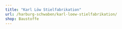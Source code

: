 ```yaml
---
title: "Karl Löw Stielfabrikation"
url: /harburg-schwaben/karl-loew-stielfabrikation/
shop: Baustoffe
---
```

